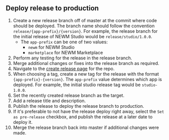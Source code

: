 ## Deploy release to production

1. Create a new release branch off of master at the commit where code should be
   deployed. The branch name should follow the convention
   `release/{app-prefix}/{version}`. For example, the release branch for the
   initial release of NEWM Studio would be `release/studio/1.0.0`.
   - The `app-prefix` can be one of two values:
     - `newm` for NEWM Studio
     - `marketplace` for NEWM Marketplace
2. Perform any testing for the release in the release branch.
3. Merge additional changes or fixes into the release branch as required.
4. Navigate to the [create release page](https://github.com/projectNEWM/newm-web/releases/new)
   for the repo.
5. When choosing a tag, create a new tag for the release with the format
   `{app-prefix}-{version}`. The `app-prefix` value determines which app is
   deployed. For example, the initial studio release tag would be `studio-1.0.0`.
6. Set the recently created release branch as the target.
7. Add a release title and description.
8. Publish the release to deploy the release branch to production.
9. If it's preferable to not have the release deploy right away, select the
   `Set as pre-release` checkbox, and publish the release at a later date to
   deploy it.
10. Merge the release branch back into master if additional changes were made.
